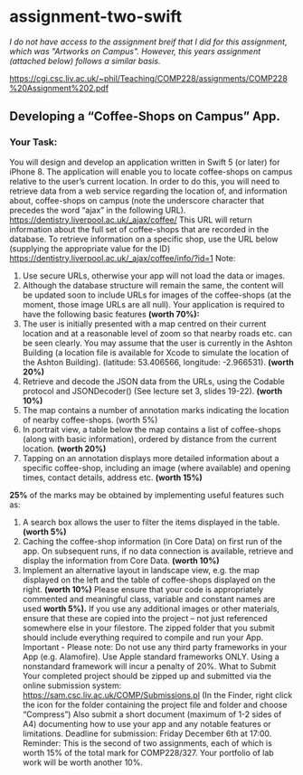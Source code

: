 # assignment-two-swift
*I do not have access to the assignment breif that I did for this assignment, which was "Artworks on Campus".
However, this years assignment (attached below) follows a similar basis.*

https://cgi.csc.liv.ac.uk/~phil/Teaching/COMP228/assignments/COMP228%20Assignment%202.pdf


## Developing a “Coffee-Shops on Campus” App.
### Your Task:
You will design and develop an application written in Swift 5 (or later) for iPhone 8. The application will enable you to locate
coffee-shops on campus relative to the user’s current location.
In order to do this, you will need to retrieve data from a web service regarding the location of, and information about,
coffee-shops on campus (note the underscore character that precedes the word “ajax” in the following URL).
https://dentistry.liverpool.ac.uk/_ajax/coffee/
This URL will return information about the full set of coffee-shops that are recorded in the database. To retrieve information
on a specific shop, use the URL below (supplying the appropriate value for the ID)
https://dentistry.liverpool.ac.uk/_ajax/coffee/info/?id=1
Note:
1. Use secure URLs, otherwise your app will not load the data or images.
2. Although the database structure will remain the same, the content will be updated soon to include URLs for
images of the coffee-shops (at the moment, those image URLs are all null).
Your application is required to have the following basic features **(worth 70%):**
1. The user is initially presented with a map centred on their current location and at a reasonable level of
zoom so that nearby roads etc. can be seen clearly. You may assume that the user is currently in the
Ashton Building (a location file is available for Xcode to simulate the location of the Ashton Building).
(latitude: 53.406566, longitude: -2.966531). **(worth 20%)**
2. Retrieve and decode the JSON data from the URLs, using the Codable protocol and JSONDecoder() (See
lecture set 3, slides 19-22). **(worth 10%)**
3. The map contains a number of annotation marks indicating the location of nearby coffee-shops. (worth 5%)
4. In portrait view, a table below the map contains a list of coffee-shops (along with basic information), ordered by
distance from the current location. **(worth 20%)**
5. Tapping on an annotation displays more detailed information about a specific coffee-shop, including an image
(where available) and opening times, contact details, address etc. **(worth 15%)**

**25%** of the marks may be obtained by implementing useful features such as:
1. A search box allows the user to filter the items displayed in the table. **(worth 5%)**
2. Caching the coffee-shop information (in Core Data) on first run of the app. On subsequent runs, if no data
connection is available, retrieve and display the information from Core Data. **(worth 10%)**
3. Implement an alternative layout in landscape view, e.g. the map displayed on the left and the table of coffee-shops
displayed on the right. **(worth 10%)**
Please ensure that your code is appropriately commented and meaningful class, variable and constant names are used
**worth 5%).**
If you use any additional images or other materials, ensure that these are copied into the project – not just referenced
somewhere else in your filestore. The zipped folder that you submit should include everything required to compile and run
your App.
Important - Please note:
Do not use any third party frameworks in your App (e.g. Alamofire). Use Apple standard frameworks ONLY. Using a nonstandard framework will incur a penalty of 20%.
What to Submit
Your completed project should be zipped up and submitted via the online submission system:
https://sam.csc.liv.ac.uk/COMP/Submissions.pl
(In the Finder, right click the icon for the folder containing the project file and folder and choose “Compress”)
Also submit a short document (maximum of 1-2 sides of A4) documenting how to use your app and any notable features
or limitations.
Deadline for submission: Friday December 6th at 17:00.
Reminder: This is the second of two assignments, each of which is worth 15% of the total mark for COMP228/327. Your
portfolio of lab work will be worth another 10%.
